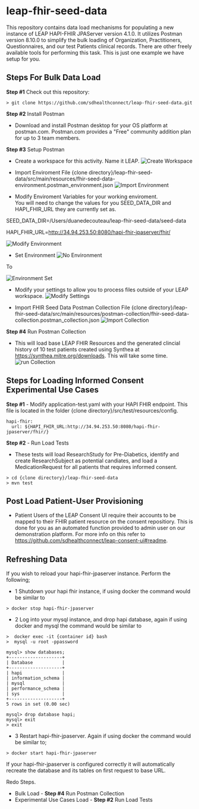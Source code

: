 # leap-fhir-seed-data

This repository contains data load mechanisms for populating a new instance of LEAP HAPI-FHIR JPAServer version 4.1.0.
It utilizes Postman version 8.10.0 to simplify the bulk loading of Organization, Practitioners, Questionnaires, and our test Patients clinical records.
There are other freely available tools for performing this task.  This is just one example we have setup for you.

## Steps For Bulk Data Load

**Step #1** Check out this repository:

````
> git clone https://github.com/sdhealthconnect/leap-fhir-seed-data.git
````

**Step #2** Install Postman
- Download and install Postman desktop for your OS platform at postman.com.   Postman.com provides a "Free" community addition plan for up to 3 team members. 

**Step #3** Setup Postman
- Create a workspace for this activity.  Name it LEAP.
![Create Workspace](docs/assets/createworkspace.png?raw=true)

- Import Enviroment File {clone directory}/leap-fhir-seed-data/src/main/resources/fhir-seed-data-environment.postman_environment.json
![Import Environment](docs/assets/importenvironment.png?raw=true)

- Modify Enviroment Variables for your working enviroment.  
You will need to change the values for you SEED_DATA_DIR and HAPI_FHIR_URL they are currently set as.

SEED_DATA_DIR=/Users/duanedecouteau/leap-fhir-seed-data/seed-data

HAPI_FHIR_URL=http://34.94.253.50:8080/hapi-fhir-jpaserver/fhir/

![Modify Environment](docs/assets/modifyenvironment.png?raw=true)

- Set Environment
![No Environment](docs/assets/noenvironment.png?raw=true) 

To

![Environment Set](docs/assets/environmentset.png?raw=true)

- Modify your settings to allow you to process files outside of your LEAP workspace.
![Modify Settings](docs/assets/modifysettings.png?raw=true)


- Import FHIR Seed Data Postman Collection File {clone directory}/leap-fhir-seed-data/src/main/resources/postman-collection/fhir-seed-data-collection.postman_collection.json
![Import Collection](docs/assets/importcollection.png?raw=true)

**Step #4** Run Postman Collection
- This will load base LEAP FHIR Resources and the generated clincial history of 10 test patients created using Synthea at https://synthea.mitre.org/downloads.  This will take some time.
![run Collection](docs/assets/runcollection.png?raw=true)


## Steps for Loading Informed Consent Experimental Use Cases

**Step #1** - Modify application-test.yaml with your HAPI FHIR endpoint.  This file is located in the folder {clone directory}/src/test/resources/config.

````
hapi-fhir:
  url: ${HAPI_FHIR_URL:http://34.94.253.50:8080/hapi-fhir-jpaserver/fhir/}
````

**Step #2** - Run Load Tests
- These tests will load ResearchStudy for Pre-Diabetics, identify and create ResearchSubject as potential candiates, and load a MedicationRequest for all patients that requires informed consent.
````
> cd {clone directory}/leap-fhir-seed-data
> mvn test
````

## Post Load Patient-User Provisioning

- Patient Users of the LEAP Consent UI require their accounts to be mapped to their FHIR patient resource on the consent repositiory.  This is done for you as an automated function 
provided to admin user on our demonstration platform.  For more info on this refer to https://github.com/sdhealthconnect/leap-consent-ui#readme.


## Refreshing Data

If you wish to reload your hapi-fhir-jpaserver instance.  Perform the following;
- 1 Shutdown your hapi fhir instance, if using docker the command would be similar to
````
> docker stop hapi-fhir-jpaserver
````

- 2 Log into your mysql instance, and drop hapi database, again if using docker and mysql the command would be similar to 
````
>  docker exec -it {container id} bash
>  mysql -u root -ppassword

mysql> show databases;
+--------------------+
| Database           |
+--------------------+
| hapi               |
| information_schema |
| mysql              |
| performance_schema |
| sys                |
+--------------------+
5 rows in set (0.00 sec)

mysql> drop database hapi;
mysql> exit
> exit
````

- 3 Restart hapi-fhir-jpaserver.  Again if using docker the command would be similar to;
````
> docker start hapi-fhir-jpaserver
````

If your hapi-fhir-jpaserver is configured correctly it will automatically recreate the database and its tables
on first request to base URL.

Redo Steps.
- Bulk Load - **Step #4** Run Postman Collection
- Experimental Use Cases Load - **Step #2**  Run Load Tests














